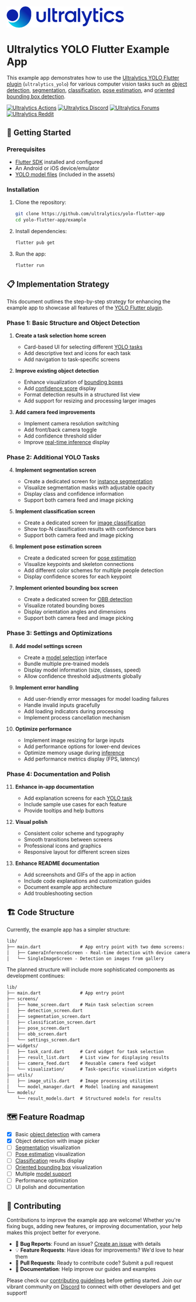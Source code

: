 <a href="https://www.ultralytics.com/"><img src="https://raw.githubusercontent.com/ultralytics/assets/main/logo/Ultralytics_Logotype_Original.svg" width="320" alt="Ultralytics logo"></a>

# Ultralytics YOLO Flutter Example App


This example app demonstrates how to use the [Ultralytics YOLO Flutter plugin](https://pub.dev/packages/ultralytics_yolo) (`ultralytics_yolo`) for various computer vision tasks such as [object detection](https://docs.ultralytics.com/tasks/detect/), [segmentation](https://docs.ultralytics.com/tasks/segment/), [classification](https://docs.ultralytics.com/tasks/classify/), [pose estimation](https://docs.ultralytics.com/tasks/pose/), and [oriented bounding box detection](https://docs.ultralytics.com/tasks/obb/).

[![Ultralytics Actions](https://github.com/ultralytics/yolo-flutter-app/actions/workflows/format.yml/badge.svg)](https://github.com/ultralytics/yolo-flutter-app/actions/workflows/format.yml)
[![Ultralytics Discord](https://img.shields.io/discord/1089800235347353640?logo=discord&logoColor=white&label=Discord&color=blue)](https://discord.com/invite/ultralytics)
[![Ultralytics Forums](https://img.shields.io/discourse/users?server=https%3A%2F%2Fcommunity.ultralytics.com&logo=discourse&label=Forums&color=blue)](https://community.ultralytics.com/)
[![Ultralytics Reddit](https://img.shields.io/reddit/subreddit-subscribers/ultralytics?style=flat&logo=reddit&logoColor=white&label=Reddit&color=blue)](https://www.reddit.com/r/ultralytics/)

## 🚀 Getting Started

### Prerequisites

- [Flutter SDK](https://docs.flutter.dev/get-started/install) installed and configured
- An Android or iOS device/emulator
- [YOLO model files](https://docs.ultralytics.com/models/) (included in the assets)

### Installation

1. Clone the repository:

   ```bash
   git clone https://github.com/ultralytics/yolo-flutter-app
   cd yolo-flutter-app/example
   ```

2. Install dependencies:

   ```bash
   flutter pub get
   ```

3. Run the app:
   ```bash
   flutter run
   ```

## 📋 Implementation Strategy

This document outlines the step-by-step strategy for enhancing the example app to showcase all features of the [YOLO Flutter plugin](https://pub.dev/packages/ultralytics_yolo).

### Phase 1: Basic Structure and Object Detection

1. **Create a task selection home screen**
   - Card-based UI for selecting different [YOLO tasks](https://docs.ultralytics.com/tasks/)
   - Add descriptive text and icons for each task
   - Add navigation to task-specific screens

2. **Improve existing object detection**
   - Enhance visualization of [bounding boxes](https://www.ultralytics.com/glossary/bounding-box)
   - Add [confidence score](https://www.ultralytics.com/glossary/confidence) display
   - Format detection results in a structured list view
   - Add support for resizing and processing larger images

3. **Add camera feed improvements**
   - Implement camera resolution switching
   - Add front/back camera toggle
   - Add confidence threshold slider
   - Improve [real-time inference](https://www.ultralytics.com/glossary/real-time-inference) display

### Phase 2: Additional YOLO Tasks

4. **Implement segmentation screen**
   - Create a dedicated screen for [instance segmentation](https://docs.ultralytics.com/tasks/segment/)
   - Visualize segmentation masks with adjustable opacity
   - Display class and confidence information
   - Support both camera feed and image picking

5. **Implement classification screen**
   - Create a dedicated screen for [image classification](https://docs.ultralytics.com/tasks/classify/)
   - Show top-N classification results with confidence bars
   - Support both camera feed and image picking

6. **Implement pose estimation screen**
   - Create a dedicated screen for [pose estimation](https://docs.ultralytics.com/tasks/pose/)
   - Visualize keypoints and skeleton connections
   - Add different color schemes for multiple people detection
   - Display confidence scores for each keypoint

7. **Implement oriented bounding box screen**
   - Create a dedicated screen for [OBB detection](https://docs.ultralytics.com/tasks/obb/)
   - Visualize rotated bounding boxes
   - Display orientation angles and dimensions
   - Support both camera feed and image picking

### Phase 3: Settings and Optimizations

8. **Add model settings screen**
   - Create a [model selection](https://docs.ultralytics.com/models/) interface
   - Bundle multiple pre-trained models
   - Display model information (size, classes, speed)
   - Allow confidence threshold adjustments globally

9. **Implement error handling**
   - Add user-friendly error messages for model loading failures
   - Handle invalid inputs gracefully
   - Add loading indicators during processing
   - Implement process cancellation mechanism

10. **Optimize performance**
    - Implement image resizing for large inputs
    - Add performance options for lower-end devices
    - Optimize memory usage during [inference](https://www.ultralytics.com/glossary/inference-engine)
    - Add performance metrics display (FPS, latency)

### Phase 4: Documentation and Polish

11. **Enhance in-app documentation**
    - Add explanation screens for each [YOLO task](https://docs.ultralytics.com/tasks/)
    - Include sample use cases for each feature
    - Provide tooltips and help buttons

12. **Visual polish**
    - Consistent color scheme and typography
    - Smooth transitions between screens
    - Professional icons and graphics
    - Responsive layout for different screen sizes

13. **Enhance README documentation**
    - Add screenshots and GIFs of the app in action
    - Include code explanations and customization guides
    - Document example app architecture
    - Add troubleshooting section

## 🏗️ Code Structure

Currently, the example app has a simpler structure:

```
lib/
├── main.dart               # App entry point with two demo screens:
│   ├── CameraInferenceScreen - Real-time detection with device camera
│   └── SingleImageScreen - Detection on images from gallery
```

The planned structure will include more sophisticated components as development continues:

```
lib/
├── main.dart               # App entry point
├── screens/
│   ├── home_screen.dart    # Main task selection screen
│   ├── detection_screen.dart
│   ├── segmentation_screen.dart
│   ├── classification_screen.dart
│   ├── pose_screen.dart
│   ├── obb_screen.dart
│   └── settings_screen.dart
├── widgets/
│   ├── task_card.dart      # Card widget for task selection
│   ├── result_list.dart    # List view for displaying results
│   ├── camera_feed.dart    # Reusable camera feed widget
│   └── visualization/      # Task-specific visualization widgets
├── utils/
│   ├── image_utils.dart    # Image processing utilities
│   └── model_manager.dart  # Model loading and management
└── models/
    └── result_models.dart  # Structured models for results
```

## 🗺️ Feature Roadmap

- [x] Basic [object detection](https://docs.ultralytics.com/tasks/detect/) with camera
- [x] Object detection with image picker
- [ ] [Segmentation](https://docs.ultralytics.com/tasks/segment/) visualization
- [ ] [Pose estimation](https://docs.ultralytics.com/tasks/pose/) visualization
- [ ] [Classification](https://docs.ultralytics.com/tasks/classify/) results display
- [ ] [Oriented bounding box](https://docs.ultralytics.com/tasks/obb/) visualization
- [ ] Multiple [model support](https://docs.ultralytics.com/models/)
- [ ] Performance optimization
- [ ] UI polish and documentation

## 🤝 Contributing

Contributions to improve the example app are welcome! Whether you're fixing bugs, adding new features, or improving documentation, your help makes this project better for everyone.

- 🐛 **Bug Reports**: Found an issue? [Create an issue](https://github.com/ultralytics/yolo-flutter-app/issues) with details
- 💡 **Feature Requests**: Have ideas for improvements? We'd love to hear them
- 🔧 **Pull Requests**: Ready to contribute code? Submit a pull request
- 📖 **Documentation**: Help improve our guides and examples

Please check our [contributing guidelines](https://docs.ultralytics.com/help/contributing/) before getting started. Join our vibrant community on [Discord](https://discord.com/invite/ultralytics) to connect with other developers and get support!
